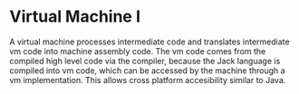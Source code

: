 # Virtual Machine I 

A virtual machine processes intermediate code and translates intermediate vm code into machine assembly code. 
The vm code comes from the compiled high level code via the compiler, because the 
Jack language is compiled into vm code, which can be accessed by the machine through
a vm implementation. This allows cross platform accesibility similar to Java. 